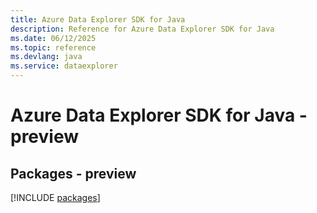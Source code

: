 ```yaml
---
title: Azure Data Explorer SDK for Java
description: Reference for Azure Data Explorer SDK for Java
ms.date: 06/12/2025
ms.topic: reference
ms.devlang: java
ms.service: dataexplorer
---
```

# Azure Data Explorer SDK for Java - preview
## Packages - preview
[!INCLUDE [packages](data-explorer-index.md)]
